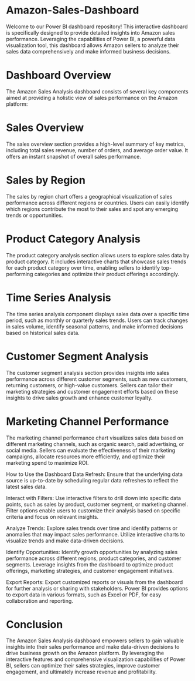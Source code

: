 # Amazon-Sales-Dashboard

Welcome to our Power BI dashboard repository! This interactive dashboard is specifically designed to provide detailed insights into Amazon sales performance. Leveraging the capabilities of Power BI, a powerful data visualization tool, this dashboard allows Amazon sellers to analyze their sales data comprehensively and make informed business decisions.

# Dashboard Overview
The Amazon Sales Analysis dashboard consists of several key components aimed at providing a holistic view of sales performance on the Amazon platform:

 # Sales Overview
The sales overview section provides a high-level summary of key metrics, including total sales revenue, number of orders, and average order value. It offers an instant snapshot of overall sales performance.

 # Sales by Region
The sales by region chart offers a geographical visualization of sales performance across different regions or countries. Users can easily identify which regions contribute the most to their sales and spot any emerging trends or opportunities.

 # Product Category Analysis
The product category analysis section allows users to explore sales data by product category. It includes interactive charts that showcase sales trends for each product category over time, enabling sellers to identify top-performing categories and optimize their product offerings accordingly.

 # Time Series Analysis
The time series analysis component displays sales data over a specific time period, such as monthly or quarterly sales trends. Users can track changes in sales volume, identify seasonal patterns, and make informed decisions based on historical sales data.

 # Customer Segment Analysis
The customer segment analysis section provides insights into sales performance across different customer segments, such as new customers, returning customers, or high-value customers. Sellers can tailor their marketing strategies and customer engagement efforts based on these insights to drive sales growth and enhance customer loyalty.

 # Marketing Channel Performance
The marketing channel performance chart visualizes sales data based on different marketing channels, such as organic search, paid advertising, or social media. Sellers can evaluate the effectiveness of their marketing campaigns, allocate resources more efficiently, and optimize their marketing spend to maximize ROI.

How to Use the Dashboard
Data Refresh: Ensure that the underlying data source is up-to-date by scheduling regular data refreshes to reflect the latest sales data.

Interact with Filters: Use interactive filters to drill down into specific data points, such as sales by product, customer segment, or marketing channel. Filter options enable users to customize their analysis based on specific criteria and focus on relevant insights.

Analyze Trends: Explore sales trends over time and identify patterns or anomalies that may impact sales performance. Utilize interactive charts to visualize trends and make data-driven decisions.

Identify Opportunities: Identify growth opportunities by analyzing sales performance across different regions, product categories, and customer segments. Leverage insights from the dashboard to optimize product offerings, marketing strategies, and customer engagement initiatives.

Export Reports: Export customized reports or visuals from the dashboard for further analysis or sharing with stakeholders. Power BI provides options to export data in various formats, such as Excel or PDF, for easy collaboration and reporting.

# Conclusion
The Amazon Sales Analysis dashboard empowers sellers to gain valuable insights into their sales performance and make data-driven decisions to drive business growth on the Amazon platform. By leveraging the interactive features and comprehensive visualization capabilities of Power BI, sellers can optimize their sales strategies, improve customer engagement, and ultimately increase revenue and profitability.
